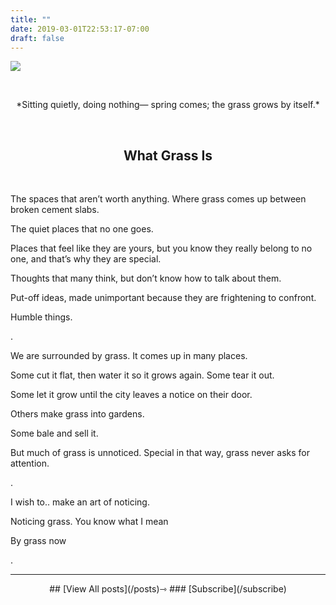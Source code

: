 ```yaml
---
title: ""
date: 2019-03-01T22:53:17-07:00
draft: false
---
```


![](/img/grass-hut-web.png#center)  

&nbsp;
<center>
*Sitting quietly,  
doing nothing—  
spring comes;  
the grass grows  
by itself.*

&nbsp;
## What Grass Is
</center>
&nbsp;

The spaces that aren’t worth anything. Where grass comes up between broken cement slabs.    

The quiet places that no one goes.  

Places that feel like they are yours, but you know they really belong to no one, and that’s why they are special.     

Thoughts that many think, but don’t know how to talk about them.  

Put-off ideas, made unimportant because they are frightening to confront.  

Humble things.  

.

We are surrounded by grass. It comes up in many places.  

Some cut it flat, then water it so it grows again. Some tear it out.  

Some let it grow until the city leaves a notice on their door.

Others make grass into gardens.

Some bale and sell it.

But much of grass is unnoticed. Special in that way, grass never asks for attention.

.

I wish to.. make an art of noticing.

Noticing grass. You know what I mean

By grass now

.
<hr />
<center>
## [View All posts](/posts)⇾
### [Subscribe](/subscribe)
</center>
